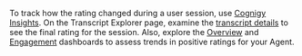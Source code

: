 To track how the rating changed during a user session,
use [Cognigy Insights](https://docs.cognigy.com/insights/dashboard-overview/).
On the Transcript Explorer page,
examine the [transcript details](https://docs.cognigy.com/insights/transcript-explorer/#session-transcript-details)
to see the final rating for the session.
Also, explore the [Overview](https://docs.cognigy.com/insights/dashboard-overview/) and [Engagement](https://docs.cognigy.com/insights/dashboard-engagement/) dashboards to assess trends in positive ratings for your Agent.